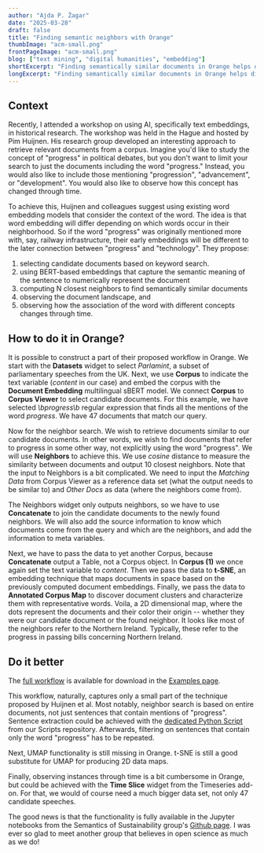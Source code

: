 ```yaml
---
author: "Ajda P. Žagar"
date: "2025-03-28"
draft: false
title: "Finding semantic neighbors with Orange"
thumbImage: "acm-small.png"
frontPageImage: "acm-small.png"
blog: ["text mining", "digital humanities", "embedding"]
shortExcerpt: "Finding semantically similar documents in Orange helps digital humanists retrieve relevant documents in a large corpus."
longExcerpt: "Finding semantically similar documents in Orange helps digital humanists retrieve relevant documents in a large corpus."
---
```


## Context

Recently, I attended a workshop on using AI, specifically text embeddings, in historical research. The workshop was held in the Hague and hosted by Pim Huijnen. His research group developed an interesting approach to retrieve relevant documents from a corpus. Imagine you'd like to study the concept of "progress" in political debates, but you don't want to limit your search to just the documents including the word "progress." Instead, you would also like to include those mentioning "progression", "advancement", or "development".  You would also like to observe how this concept has changed through time.

To achieve this, Huijnen and colleagues suggest using existing word embedding models that consider the context of the word. The idea is that word embedding will differ depending on which words occur in their neighborhood. So if the word "progress" was originally mentioned more with, say, railway infrastructure, their early embeddings will be different to the later connection between "progress" and "technology". They propose:
1. selecting candidate documents based on keyword search. 
2. using BERT-based embeddings that capture the semantic meaning of the sentence to numerically represent the document
3. computing N closest neighbors to find semantically similar documents
4. observing the document landscape, and
5. observing how the association of the word with different concepts changes through time.

## How to do it in Orange?

It is possible to construct a part of their proposed workflow in Orange. We start with the **Datasets** widget to select *Parlamint*, a subset of parliamentary speeches from the UK. Next, we use **Corpus** to indicate the text variable (*content* in our case) and embed the corpus with the **Document Embedding** multilingual sBERT model. We connect **Corpus** to **Corpus Viewer** to select candidate documents. For this example, we have selected *\bprogress\b* regular expression that finds all the mentions of the word *progress*. We have 47 documents that match our query.

<WindowScreenshot src="workflow1.png" />

Now for the neighbor search. We wish to retrieve documents similar to our candidate documents. In other words, we wish to find documents that refer to progress in some other way, not explicitly using the word "progress". We will use **Neighbors** to achieve this. We use *cosine* distance to measure the similarity between documents and output 10 closest neighbors. Note that the input to Neighbors is a bit complicated. We need to input the *Matching Data* from Corpus Viewer as a reference data set (what the output needs to be similar to) and *Other Docs* as data (where the neighbors come from).

<WindowScreenshot src="edit-links.png" />

The Neighbors widget only outputs neighbors, so we have to use **Concatenate** to join the candidate documents to the newly found neighbors. We will also add the source information to know which documents come from the query and which are the neighbors, and add the information to meta variables.

<WindowScreenshot src="concatenate.png" />

Next, we have to pass the data to yet another Corpus, because **Concatenate** output a Table, not a Corpus object. In **Corpus (1)** we once again set the text variable to *content*. Then we pass the data to **t-SNE**, an embedding technique that maps documents in space based on the previously computed document embeddings. Finally, we pass the data to **Annotated Corpus Map** to discover document clusters and characterize them with representative words. Voila, a 2D dimensional map, where the dots represent the documents and their color their origin -- whether they were our candidate document or the found neighbor. It looks like most of the neighbors refer to the Northern Ireland. Typically, these refer to the progress in passing bills concerning Northern Ireland.

<WindowScreenshot src="acm.png" />

## Do it better

The [full workflow](https://orangedatamining.com/examples/semantic-neighbors/semantic-neighbors.ows) is available for download in the [Examples page](https://orangedatamining.com/examples/).

<WindowScreenshot src="workflow2.png" />

This workflow, naturally, captures only a small part of the technique proposed by Huijnen et al. Most notably, neighbor search is based on entire documents, not just sentences that contain mentions of "progress". Sentence extraction could be achieved with the [dedicated Python Script](https://github.com/biolab/orange-scripts/blob/master/scripts/Text/sentences-to-corpus.py) from our Scripts repository. Afterwards, filtering on sentences that contain only the word "progress" has to be repeated.

Next, UMAP functionality is still missing in Orange. t-SNE is still a good substitute for UMAP for producing 2D data maps.

Finally, observing instances through time is a bit cumbersome in Orange, but could be achieved with the **Time Slice** widget from the Timeseries add-on. For that, we would of course need a much bigger data set, not only 47 candidate speeches.

The good news is that the functionality is fully available in the Jupyter notebooks from the Semantics of Sustainability group's [Github page](https://github.com/Semantics-of-Sustainability/tempo-embeddings). I was ever so glad to meet another group that believes in open science as much as we do!

